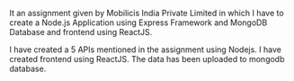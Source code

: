 It an assignment given by Mobilicis India Private Limited in which I have to create a Node.js Application using Express Framework and MongoDB Database and frontend using ReactJS.

I have created a 5 APIs mentioned in the assignment using Nodejs.
I have created frontend using ReactJS.
The data has been uploaded to mongodb database.

